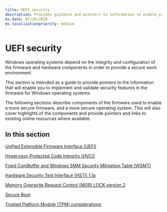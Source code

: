```yaml
---
title: UEFI security
description: Provides guidance and pointers to information to enable you to implement and validate security features in the firmware for Windows operating systems.
ms.date: 05/26/2020
ms.localizationpriority: medium
---
```



# UEFI security

Windows operating systems depend on the integrity and configuration of the firmware and hardware components in order to provide a secure work environment.

This section is intended as a guide to provide pointers to the information that will enable you to implement and validate security features in the firmware for Windows operating systems.

The following sections describe components of the firmware used to enable a more secure firmware, and a more secure operating system. This will also cover highlights of the components and provide pointers and links to existing online resources where available.

## In this section

[Unified Extensible Firmware Interface (UEFI)](unified-extensible-firmware-interface.md)

[Hypervisor-Protected Code Integrity (HVCI)](device-guard-and-credential-guard.md)

[Fixed ComBuffer and Windows SMM Security Mitigation Table (WSMT)](fixed-combuffer-and-windows-smm-security-mitigation-table.md)

[Hardware Security Test Interface (HSTI) 1.1a](hardware-security-test-interface-1-1a.md)

[Memory Overwrite Request Control (MOR) LOCK version 2](memory-overwrite-request-control-lock-version-2.md)

[Secure Boot](secure-boot.md)

[Trusted Platform Module (TPM) considerations](trusted-platform-module-considerations.md)
